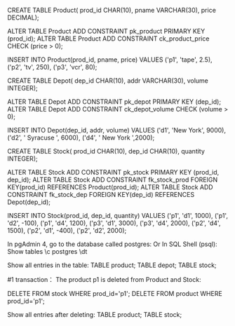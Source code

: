 CREATE TABLE Product(
prod_id	     CHAR(10),
pname	     VARCHAR(30),
price	     DECIMAL);

ALTER TABLE Product ADD CONSTRAINT pk_product PRIMARY KEY (prod_id);
ALTER TABLE Product ADD CONSTRAINT ck_product_price CHECK (price > 0);

INSERT INTO Product(prod_id, pname, price) VALUES
('p1', 'tape', 2.5),
 ('p2', 'tv', 250),
 ('p3', 'vcr', 80);

CREATE TABLE Depot(
dep_id	     CHAR(10),
addr	     VARCHAR(30),
volume	     INTEGER);

ALTER TABLE Depot ADD CONSTRAINT pk_depot PRIMARY KEY (dep_id);
ALTER TABLE Depot ADD CONSTRAINT ck_depot_volume CHECK (volume > 0);

INSERT INTO Depot(dep_id, addr, volume) VALUES
('d1', 'New York', 9000),
('d2', ' Syracuse ', 6000),
('d4', ' New York ',2000);

CREATE TABLE Stock(
prod_id	     CHAR(10),
dep_id	     CHAR(10),
quantity	     INTEGER);

ALTER TABLE Stock ADD CONSTRAINT pk_stock PRIMARY KEY (prod_id, dep_id);
ALTER TABLE Stock ADD CONSTRAINT fk_stock_prod FOREIGN KEY(prod_id) 
REFERENCES Product(prod_id);
ALTER TABLE Stock ADD CONSTRAINT fk_stock_dep FOREIGN KEY(dep_id) 
REFERENCES Depot(dep_id);


INSERT INTO Stock(prod_id, dep_id, quantity) VALUES
('p1', 'd1', 1000),
('p1', 'd2', -100),
('p1', 'd4', 1200),
('p3', 'd1', 3000),
('p3', 'd4', 2000),
('p2', 'd4', 1500),
('p2', 'd1', -400),
('p2', 'd2', 2000);

In pgAdmin 4, go to the database called postgres: 
Or
In SQL Shell (psql):
Show tables
\c postgres
\dt


Show all entries in the table: 
TABLE product;
TABLE depot;
TABLE stock;

#1 transaction： The product p1 is deleted from Product and Stock:

DELETE FROM stock
WHERE prod_id='p1';
DELETE FROM product
WHERE prod_id='p1';

Show all entries after deleting: 
TABLE product;
TABLE stock;
